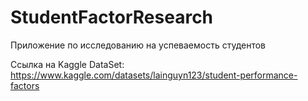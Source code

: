 # StudentFactorResearch

Приложение по исследованию на успеваемость студентов

Ссылка на Kaggle DataSet: https://www.kaggle.com/datasets/lainguyn123/student-performance-factors